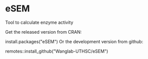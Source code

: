 # eSEM
Tool to calculate enzyme activity

Get the released version from CRAN:

install.packages("eSEM")
Or the development version from github:

remotes::install_github("Wanglab-UTHSC/eSEM")

